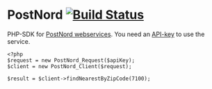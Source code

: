 PostNord [![Build Status](https://travis-ci.org/lsolesen/postnord-sdk.svg?branch=master)](https://travis-ci.org/lsolesen/postnord-sdk)
==

PHP-SDK for [PostNord webservices](http://www.postdanmark.dk/da/Logistik/netbutikker/login/Sider/webservices.aspx). You need an [API-key](http://www.postdanmark.dk/da/Logistik/netbutikker/login/Sider/Opret.aspx) to use the service.

    <?php
    $request = new PostNord_Request($apiKey);
    $client = new PostNord_Client($request);

    $result = $client->findNearestByZipCode(7100);
